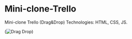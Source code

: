 # Mini-clone-Trello
Mini-clone Trello (Drag&Drop)
Technologies: HTML, CSS, JS.

(![Drag Drop](https://user-images.githubusercontent.com/64933879/136119798-0ff3b704-0d00-4b9e-9c71-d66c448873ad.gif))
